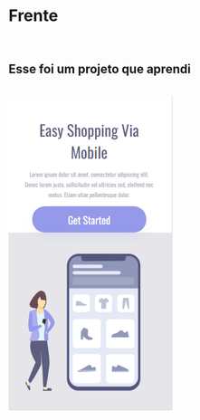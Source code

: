 <h1>Frente</h1>
<br>
<h2>Esse foi um projeto que aprendi</h2>
<br>
<img src="https://github.com/leydijanelima/Frente/blob/main/Captura%20de%20tela%202024-03-27%20191124.png?raw=true"/>
